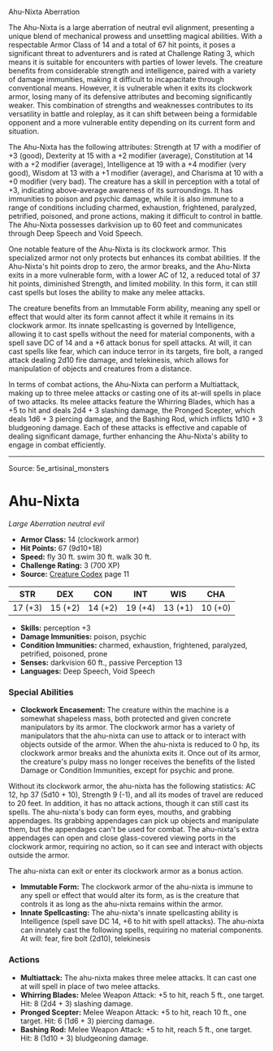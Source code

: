 <MonsterName/>Ahu-Nixta</MonsterName>
<CreatureType/>Aberration</CreatureType>

<summary>The Ahu-Nixta is a large aberration of neutral evil alignment, presenting a unique blend of mechanical prowess and unsettling magical abilities. With a respectable Armor Class of 14 and a total of 67 hit points, it poses a significant threat to adventurers and is rated at Challenge Rating 3, which means it is suitable for encounters with parties of lower levels. The creature benefits from considerable strength and intelligence, paired with a variety of damage immunities, making it difficult to incapacitate through conventional means. However, it is vulnerable when it exits its clockwork armor, losing many of its defensive attributes and becoming significantly weaker. This combination of strengths and weaknesses contributes to its versatility in battle and roleplay, as it can shift between being a formidable opponent and a more vulnerable entity depending on its current form and situation.</summary>

<detail>

The Ahu-Nixta has the following attributes: Strength at 17 with a modifier of +3 (good), Dexterity at 15 with a +2 modifier (average), Constitution at 14 with a +2 modifier (average), Intelligence at 19 with a +4 modifier (very good), Wisdom at 13 with a +1 modifier (average), and Charisma at 10 with a +0 modifier (very bad). The creature has a skill in perception with a total of +3, indicating above-average awareness of its surroundings. It has immunities to poison and psychic damage, while it is also immune to a range of conditions including charmed, exhaustion, frightened, paralyzed, petrified, poisoned, and prone actions, making it difficult to control in battle. The Ahu-Nixta possesses darkvision up to 60 feet and communicates through Deep Speech and Void Speech.

One notable feature of the Ahu-Nixta is its clockwork armor. This specialized armor not only protects but enhances its combat abilities. If the Ahu-Nixta's hit points drop to zero, the armor breaks, and the Ahu-Nixta exits in a more vulnerable form, with a lower AC of 12, a reduced total of 37 hit points, diminished Strength, and limited mobility. In this form, it can still cast spells but loses the ability to make any melee attacks.

The creature benefits from an Immutable Form ability, meaning any spell or effect that would alter its form cannot affect it while it remains in its clockwork armor. Its innate spellcasting is governed by Intelligence, allowing it to cast spells without the need for material components, with a spell save DC of 14 and a +6 attack bonus for spell attacks. At will, it can cast spells like fear, which can induce terror in its targets, fire bolt, a ranged attack dealing 2d10 fire damage, and telekinesis, which allows for manipulation of objects and creatures from a distance.

In terms of combat actions, the Ahu-Nixta can perform a Multiattack, making up to three melee attacks or casting one of its at-will spells in place of two attacks. Its melee attacks feature the Whirring Blades, which has a +5 to hit and deals 2d4 + 3 slashing damage, the Pronged Scepter, which deals 1d6 + 3 piercing damage, and the Bashing Rod, which inflicts 1d10 + 3 bludgeoning damage. Each of these attacks is effective and capable of dealing significant damage, further enhancing the Ahu-Nixta's ability to engage in combat efficiently.</detail>



---

Source: 5e_artisinal_monsters

# Ahu-Nixta

*Large* *Aberration* *neutral evil*

- **Armor Class:** 14 (clockwork armor)
- **Hit Points:** 67 (9d10+18)
- **Speed:** fly 30 ft. swim 30 ft. walk 30 ft.
- **Challenge Rating:** 3 (700 XP)
- **Source:** [Creature Codex](https://koboldpress.com/kpstore/product/creature-codex-for-5th-edition-dnd) page 11

| STR | DEX | CON | INT | WIS | CHA |
| --- | --- | --- | --- | --- | --- |
| 17 (+3) | 15 (+2) | 14 (+2) | 19 (+4) | 13 (+1) | 10 (+0) |

- **Skills:** perception +3
- **Damage Immunities:** poison, psychic
- **Condition Immunities:** charmed, exhaustion, frightened, paralyzed, petrified, poisoned, prone
- **Senses:** darkvision 60 ft., passive Perception 13
- **Languages:** Deep Speech, Void Speech

### Special Abilities

- **Clockwork Encasement:** The creature within the machine is a somewhat shapeless mass, both protected and given concrete manipulators by its armor. The clockwork armor has a variety of manipulators that the ahu-nixta can use to attack or to interact with objects outside of the armor. When the ahu-nixta is reduced to 0 hp, its clockwork armor breaks and the ahunixta exits it. Once out of its armor, the creature's pulpy mass no longer receives the benefits of the listed Damage or Condition Immunities, except for psychic and prone.

Without its clockwork armor, the ahu-nixta has the following statistics: AC 12, hp 37 (5d10 + 10), Strength 9 (-1), and all its modes of travel are reduced to 20 feet. In addition, it has no attack actions, though it can still cast its spells. The ahu-nixta's body can form eyes, mouths, and grabbing appendages. Its grabbing appendages can pick up objects and manipulate them, but the appendages can't be used for combat. The ahu-nixta's extra appendages can open and close glass-covered viewing ports in the clockwork armor, requiring no action, so it can see and interact with objects outside the armor.

The ahu-nixta can exit or enter its clockwork armor as a bonus action.
- **Immutable Form:** The clockwork armor of the ahu-nixta is immune to any spell or effect that would alter its form, as is the creature that controls it as long as the ahu-nixta remains within the armor.
- **Innate Spellcasting:** The ahu-nixta's innate spellcasting ability is Intelligence (spell save DC 14, +6 to hit with spell attacks). The ahu-nixta can innately cast the following spells, requiring no material components.
At will: fear, fire bolt (2d10), telekinesis

### Actions

- **Multiattack:** The ahu-nixta makes three melee attacks. It can cast one at will spell in place of two melee attacks.
- **Whirring Blades:** Melee Weapon Attack: +5 to hit, reach 5 ft., one target. Hit: 8 (2d4 + 3) slashing damage.
- **Pronged Scepter:** Melee Weapon Attack: +5 to hit, reach 10 ft., one target. Hit: 6 (1d6 + 3) piercing damage.
- **Bashing Rod:** Melee Weapon Attack: +5 to hit, reach 5 ft., one target. Hit: 8 (1d10 + 3) bludgeoning damage.




